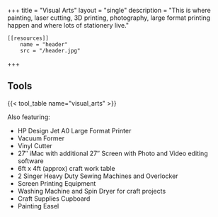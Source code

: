 +++
    title = "Visual Arts"
    layout = "single"
    description = "This is where painting, laser cutting, 3D printing, photography, large format printing happen and where lots of stationery live."

    [[resources]]
        name = "header"
        src = "/header.jpg"
+++




## Tools
{{< tool_table name="visual_arts" >}}

Also featuring:
- HP Design Jet A0 Large Format Printer
- Vacuum Former
- Vinyl Cutter
- 27″ iMac with additional 27″ Screen with Photo and Video editing software
- 6ft x 4ft (approx) craft work table
- 2 Singer Heavy Duty Sewing Machines and Overlocker
- Screen Printing Equipment
- Washing Machine and Spin Dryer for craft projects
- Craft Supplies Cupboard
- Painting Easel
